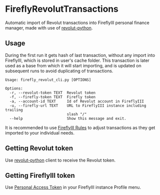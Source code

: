 # FireflyRevolutTransactions

Automatic import of Revolut transactions into FireflyIII personal finance manager, 
made with use of [revolut-python](https://github.com/tducret/revolut-python).

## Usage
During the first run it gets hash of last transaction, without any import into FireflyIII, 
which is stored in user's cache folder. This transaction is later used as a base from which it will start importing,
and is updated on subsequent runs to avoid duplicating of transactions.

```
Usage: firefly_revolut_cli.py [OPTIONS]

Options:
  -r, --revolut-token TEXT  Revolut token
  -f, --firefly-token TEXT  Firefly token
  -a, --account-id TEXT     Id of Revolut account in FireflyIII
  -u, --firefly-url TEXT    URL to FireflyIII instance including trailing
                            slash "/"
  --help                    Show this message and exit.
```

It is recommended to use [FireflyIII Rules](https://docs.firefly-iii.org/advanced-concepts/rules)
to adjust transactions as they get imported to your individual needs.

## Getting Revolut token

Use [revolut-python](https://github.com/tducret/revolut-python) client to receive the Revolut token.

## Getting FireflyIII token

Use [Personal Access Token](https://docs.firefly-iii.org/api/api) in your FireflyIII instance Profile menu.

